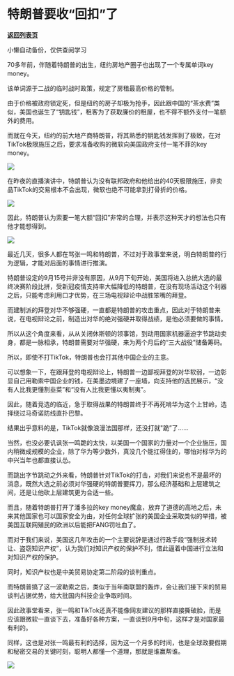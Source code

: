 # 特朗普要收“回扣”了

[**返回列表页**](/gzh/政事堂2019)

小懒自动备份，仅供查阅学习

70多年前，伴随着特朗普的出生，纽约房地产圈子也出现了一个专属单词key money。

  

该单词源于二战的临时战时政策，规定了房租最高价格的管制。

  

由于价格被政府锁定死，但是纽约的房子却极为抢手，因此跟中国的“茶水费”类似，美国也诞生了“钥匙钱”，租客为了获取廉价的租屋，也不得不额外支付一笔额外的费用。

  

而就在今天，纽约的前大地产商特朗普，将其熟悉的钥匙钱发挥到了极致，在对TikTok极限施压之后，要求准备收购的微软向美国政府支付一笔不菲的key
money。

  

![](https://mmbiz.qpic.cn/mmbiz_png/rxhS23yu8cN3nJY7QuM1ELbAY5h3fDpClEibBjnLNI0LfAia41Qls5xyIzmgnNJYVEJkqEuWW3wYibMaXz8d5zWicw/640?wx_fmt=png)

  

在昨夜的直播演讲中，特朗普认为没有联邦政府和他给出的40天极限施压，非卖品TikTok的交易根本不会出现，微软也绝不可能拿到打骨折的价格。

  

![](https://mmbiz.qpic.cn/mmbiz_png/rxhS23yu8cN3nJY7QuM1ELbAY5h3fDpC5VPvp3zXBgiaxOnAG0riazJGuQMGuR1lmBCm3tTEZA9cQibPxCsPQU8bQ/640?wx_fmt=png)

  

因此，特朗普认为索要一笔大额“回扣”非常的合理，并表示这种天才的想法也只有他才能想得到。

  

![](https://mmbiz.qpic.cn/mmbiz_jpg/rxhS23yu8cN3nJY7QuM1ELbAY5h3fDpC068x8CEr51DZwr62CO9l2q1ibOJKyWDMkwvU2ib70wkUKtLkqHFKtoPQ/640?wx_fmt=jpeg)

  

最近几天，很多人都在骂张一鸣和特朗普，不过对于政事堂来说，明白特朗普的行为逻辑，才能对后面的事情进行推演。

  

特朗普设定的9月15号并非没有原因，从9月下旬开始，美国将进入总统大选的最终决赛阶段比拼，受新冠疫情支持率大幅降低的特朗普，在没有现场活动这个利器之后，只能考虑利用口才优势，在三场电视辩论中战胜笨嘴的拜登。

  

而建制派的拜登对华不够强硬，一直都是特朗普的攻击重点，因此对于特朗普来说，在电视辩论之前，制造出对华的绝对强硬并取得战绩，是他必须要做的事情。  

  

所以从这个角度来看，从从关闭休斯顿的领事馆，到动用国家机器逼迫字节跳动卖身，都是一脉相承，特朗普需要对华强硬，来为两个月后的“三大战役”储备筹码。

  

所以，即使不打TikTok，特朗普也会打其他中国企业的主意。

  

可以想象一下，在跟拜登的电视辩论上，特朗普一边鄙视拜登的对华软弱，一边彰显自己用勒索中国企业的钱，在美墨边境建了一座墙，向支持他的选民展示，“没有人比我更懂割韭菜”和“没有人比我更懂以夷制夷”。

  

因此，随着竞选的临近，急于取得战果的特朗普终于不再死啃华为这个上甘岭，选择绕过马奇诺防线直扑巴黎。

  

结果出乎意料的是，TikTok就像浪漫法国那样，还没打就"跪”了......

  

当然，也没必要讥讽张一鸣跪的太快，以美国一个国家的力量对一个企业施压，国内稍微成规模的企业，除了华为等少数外，真没几个能扛得住的，哪怕对标华为的中兴当年也都直接认怂。

  

而跳出字节跳动之外来看，特朗普针对TikTok的打击，对我们来说也不是最坏的消息，既然大选之前必须对华强硬的特朗普要挥刀，那么经济基础和上层建筑之间，还是让他砍上层建筑更为合适一些。

  

而且，随着特朗普打开了潘多拉的key
money魔盒，放弃了道德的高地之后，未来其他国家也可以国家安全为由，对任何全球扩张的美国企业采取类似的举措，被美国互联网殖民的欧洲以后能把FANG罚吐血了。

  

而对于我们来说，美国这几年攻击的一个主要说辞是通过行政手段“强制技术转让、盗窃知识产权”，认为我们对知识产权的保护不利，借此逼着中国进行立法和对知识产权的保护。

  

同时，知识产权也是中美贸易协定第二阶段的谈判重点。

  

而特朗普搞了这一波勒索之后，类似于当年南联盟的轰炸，会让我们接下来的贸易谈判占据优势，给大批国内科技企业争取时间。  

  

因此政事堂看来，张一鸣和TikTok还真不能像网友建议的那样直接撕破脸，而是应该跟微软一直谈下去，准备好各种方案，一直谈到9月中旬，这样才是对国家最有利的。

  

同样，这也是对张一鸣最有利的选择，因为这一个月多的时间，也是全球政要假期和秘密交易的关键时刻，聪明人都懂一个道理，那就是谁赢帮谁。  

  

![](https://mmbiz.qpic.cn/mmbiz_jpg/rxhS23yu8cPp0iaKAfe0ZsWfgGcY72o9Nror8TicrtnlDsqzY7y4Kum4fM3X0FMEGlbvm9HvZUiaETSnLt4DHNLbQ/640?wx_fmt=jpeg)

